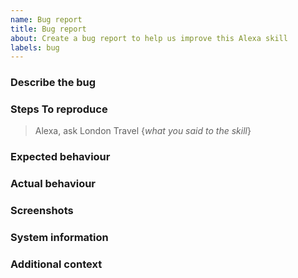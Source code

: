 ```yaml
---
name: Bug report
title: Bug report
about: Create a bug report to help us improve this Alexa skill
labels: bug
---
```


### Describe the bug

<!--
A clear and concise description of what the bug is.
-->

### Steps To reproduce

> Alexa, ask London Travel {_what you said to the skill_}

<!--
If applicable, please include information such as the date and time you used the skill.
-->

### Expected behaviour

<!--
Explain how you expected Alexa to respond to your request.
-->

### Actual behaviour

<!--
Explain how Alexa actually responded to your request. If possible, please state the exact reply.

If a card was displayed in the Alexa app and it was incorrect/unexpected, include a screenshot or a summary of it as appropriate.
-->

### Screenshots

<!--
If applicable, add screenshots to help explain your problem.
-->

### System information

<!--
 - OS: [e.g. Windows 11]
 - Application Version [e.g. Git commit SHA]
 - .NET version (e.g. output from `dotnet --info`)
-->

### Additional context

<!--
Add any other context about the problem here.
-->
